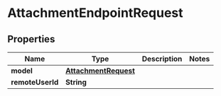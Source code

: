 

# AttachmentEndpointRequest


## Properties

Name | Type | Description | Notes
------------ | ------------- | ------------- | -------------
**model** | [**AttachmentRequest**](AttachmentRequest.md) |  | 
**remoteUserId** | **String** |  | 



